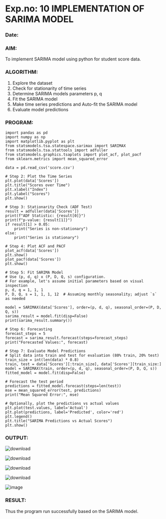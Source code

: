 # Exp.no: 10   IMPLEMENTATION OF SARIMA MODEL
### Date: 

### AIM:
To implement SARIMA model using python for student score data.
### ALGORITHM:
1. Explore the dataset
2. Check for stationarity of time series
3. Determine SARIMA models parameters p, q
4. Fit the SARIMA model
5. Make time series predictions and Auto-fit the SARIMA model
6. Evaluate model predictions
### PROGRAM:

```
import pandas as pd
import numpy as np
import matplotlib.pyplot as plt
from statsmodels.tsa.statespace.sarimax import SARIMAX
from statsmodels.tsa.stattools import adfuller
from statsmodels.graphics.tsaplots import plot_acf, plot_pacf
from sklearn.metrics import mean_squared_error

data = pd.read_csv('score.csv')

# Step 2: Plot the Time Series
plt.plot(data['Scores'])
plt.title("Scores over Time")
plt.xlabel("Index")
plt.ylabel("Scores")
plt.show()

# Step 3: Stationarity Check (ADF Test)
result = adfuller(data['Scores'])
print(f"ADF Statistic: {result[0]}")
print(f"p-value: {result[1]}")
if result[1] > 0.05:
    print("Series is non-stationary")
else:
    print("Series is stationary")

# Step 4: Plot ACF and PACF
plot_acf(data['Scores'])
plt.show()
plot_pacf(data['Scores'])
plt.show()

# Step 5: Fit SARIMA Model
# Use (p, d, q) x (P, D, Q, s) configuration.
# For example, let's assume initial parameters based on visual inspection
p, d, q = 1, 1, 1
P, D, Q, s = 1, 1, 1, 12  # Assuming monthly seasonality; adjust `s` as needed

model = SARIMAX(data['Scores'], order=(p, d, q), seasonal_order=(P, D, Q, s))
sarima_result = model.fit(disp=False)
print(sarima_result.summary())

# Step 6: Forecasting
forecast_steps = 5
forecast = sarima_result.forecast(steps=forecast_steps)
print("Forecasted Values:", forecast)

# Step 7: Evaluate Model Predictions
# Split data into train and test for evaluation (80% train, 20% test)
train_size = int(len(data) * 0.8)
train, test = data['Scores'][:train_size], data['Scores'][train_size:]
model = SARIMAX(train, order=(p, d, q), seasonal_order=(P, D, Q, s))
fitted_model = model.fit(disp=False)

# Forecast the test period
predictions = fitted_model.forecast(steps=len(test))
mse = mean_squared_error(test, predictions)
print("Mean Squared Error:", mse)

# Optionally, plot the predictions vs actual values
plt.plot(test.values, label='Actual')
plt.plot(predictions, label='Predicted', color='red')
plt.legend()
plt.title("SARIMA Predictions vs Actual Scores")
plt.show()

```

### OUTPUT:
![download](https://github.com/user-attachments/assets/046222a3-e2bb-40cc-8b55-554c135983f6)

![download](https://github.com/user-attachments/assets/890d15a4-02ff-40e2-9b47-ba84f38782f6)

![download](https://github.com/user-attachments/assets/356e8a33-b256-4894-b25d-c7ffe3497858)

![download](https://github.com/user-attachments/assets/59a848ef-fa92-4e60-a0ff-546ec7465325)

![image](https://github.com/user-attachments/assets/53cac200-ce50-40e0-8ec2-68b8f29056bd)

### RESULT:
Thus the program run successfully based on the SARIMA model.
